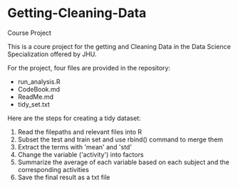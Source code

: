 # Getting-Cleaning-Data
Course Project

This is a coure project for the getting and Cleaning Data in the Data Science Specialization offered by JHU.

For the project, four files are provided in the repository:
- run_analysis.R
- CodeBook.md
- ReadMe.md
- tidy_set.txt

Here are the steps for creating a tidy dataset:

1. Read the filepaths and relevant files into R
2. Subset the test and train set and use rbind() command to merge them
3. Extract the terms with 'mean' and 'std'
4. Change the variable ('activity') into factors
5. Summarize the average of each variable based on each subject and the corresponding activities
6. Save the final result as a txt file